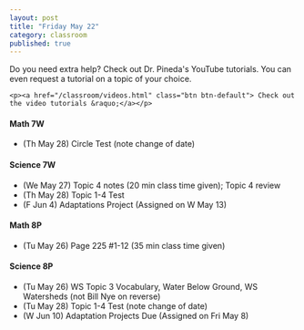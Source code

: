 ```yaml
---
layout: post
title: "Friday May 22"
category: classroom
published: true
---
```

<div class="alert alert-success" role="alert">
	<p>Do you need extra help? Check out Dr. Pineda's YouTube tutorials. You can even request a tutorial on a topic of your choice.</p>

    <p><a href="/classroom/videos.html" class="btn btn-default"> Check out the video tutorials &raquo;</a></p>
</div>

#### Math 7W
* (Th May 28) Circle Test (note change of date)

#### Science 7W
* (We May 27) Topic 4 notes (20 min class time given); Topic 4 review
* (Th May 28) Topic 1-4 Test
* (F Jun 4) Adaptations Project (Assigned on W May 13)

#### Math 8P
* (Tu May 26) Page 225 #1-12 (35 min class time given)

#### Science 8P
* (Tu May 26) WS Topic 3 Vocabulary, Water Below Ground, WS Watersheds (not Bill Nye on reverse)
* (Tu May 28) Topic 1-4 Test (note change of date)
* (W Jun 10) Adaptation Projects Due (Assigned on Fri May 8)
